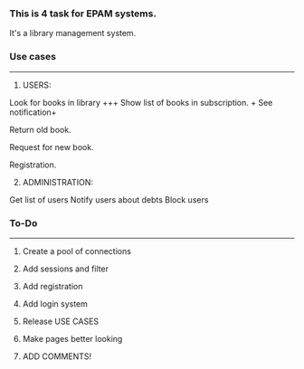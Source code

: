 ### This is 4 task for EPAM systems.

It's a library management system.

### Use cases
-------------------
1) USERS:

Look for books in library +++
Show list of books in subscription. +
See notification+

Return old book.

Request for new book.



Registration.

2) ADMINISTRATION:

Get list of users
Notify users about debts
Block users


### To-Do
------------------

1) Create a pool of connections

2) Add sessions and filter

3) Add registration

4) Add login system

5) Release USE CASES

6) Make pages better looking

7) ADD COMMENTS!

